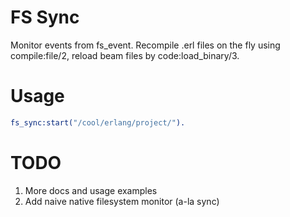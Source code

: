 FS Sync
=======

Monitor events from fs\_event. Recompile .erl files on the fly using compile:file/2, reload beam files by code:load\_binary/3.

Usage
=====
```erlang
fs_sync:start("/cool/erlang/project/").
```

TODO
====

1. More docs and usage examples
2. Add naive native filesystem monitor (a-la sync)
